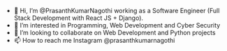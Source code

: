 - 👋 Hi, I’m @PrasanthKumarNagothi working as a Software Engineer (Full Stack Development with React JS + Django).
- 👀 I’m interested in Programming, Web Development and Cyber Security
- 💞️ I’m looking to collaborate on Web Development and Python projects
- 📫 How to reach me Instagram @prasanthkumarnagothi

<!---
PrasanthKumarNagothi/PrasanthKumarNagothi is a ✨ special ✨ repository because its `README.md` (this file) appears on your GitHub profile.
You can click the Preview link to take a look at your changes.
--->
